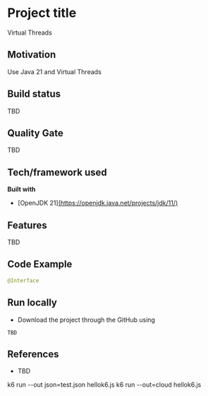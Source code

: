 # Project title
Virtual Threads

## Motivation
Use Java 21 and Virtual Threads

## Build status
TBD

## Quality Gate
TBD

## Tech/framework used
<b>Built with</b>
- [OpenJDK 21][(https://openjdk.java.net/projects/jdk/11/)](https://openjdk.org/projects/jdk/21/)

## Features
TBD

## Code Example
```java
@Interface
```

## Run locally
 - Download the project through the GitHub using
 ```git
 TBD
 ```
## References
* TBD


k6 run --out json=test.json hellok6.js
k6 run --out=cloud hellok6.js

